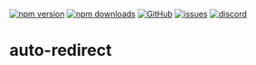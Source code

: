 [![npm version](https://img.shields.io/npm/v/@itrocks/auto-redirect?logo=npm)](https://www.npmjs.org/package/@itrocks/auto-redirect)
[![npm downloads](https://img.shields.io/npm/dm/@itrocks/auto-redirect)](https://www.npmjs.org/package/@itrocks/auto-redirect)
[![GitHub](https://img.shields.io/github/last-commit/itrocks-ts/auto-redirect?color=2dba4e&label=commit&logo=github)](https://github.com/itrocks-ts/auto-redirect)
[![issues](https://img.shields.io/github/issues/itrocks-ts/auto-redirect)](https://github.com/itrocks-ts/auto-redirect/issues)
[![discord](https://img.shields.io/discord/1314141024020467782?color=7289da&label=discord&logo=discord&logoColor=white)](https://25.re/ditr)

# auto-redirect
